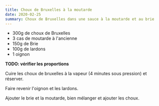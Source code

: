 ```yaml
---
title: Choux de Bruxelles à la moutarde
date: 2020-02-25
summary: Choux de Bruxelles dans une sauce à la moutarde et au brie
---
```


* 300g de choux de Bruxelles
* 3 cas de moutarde à l'ancienne
* 150g de Brie
* 100g de lardons
* 1 oignon


**TODO: vérifier les proportions**


Cuire les choux de bruxelles à la vapeur (4 minutes sous pression) et réserver.

Faire revenir l'oignon et les lardons.

Ajouter le brie et la moutarde, bien mélanger et ajouter les choux.


